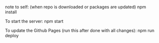 note to self:
(when repo is downloaded or packages are updated)
npm install




To start the server:
npm start

To update the Github Pages (run this after done with all changes):
npm run deploy
